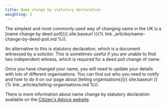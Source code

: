 ```yaml
---
title: Name change by statutory declaration
weighting: 3
---
```


The simplest and most commonly used way of changing name in the UK is a [name change by deed poll]({{ site.baseurl }}{% link _articles/name-change-by-deed-poll.md %}).

An alternative to this is statutory declaration, which is a document witnessed by a solicitor. This is sometimes useful if you are unable to find two independent witness, which is required for a deed poll change of name.

Once you have changed your name, you will need to update your details with lots of different organisations. You can find out who you need to notify and how to do it on our page about [telling organisations]({{ site.baseurl }}{% link _articles/telling-organisations.md %}).

There is more information about name change by statutory declaration available on the [Citizen's Advice website](https://www.citizensadvice.org.uk/family/birth-certificates-and-changing-your-name/changing-your-name/Statutory-declaration-of-change-of-name-for-adults/).